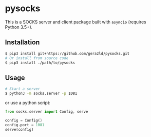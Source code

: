pysocks
===

This is a SOCKS server and client package built with `asyncio` (requires Python 3.5+).

Installation
---
``` sh
$ pip3 install git+https://github.com/gera2ld/pysocks.git
# Or install from source code
$ pip3 install ./path/to/pysocks
```

Usage
---
``` sh
# Start a server
$ python3 -m socks.server -p 1081
```
or use a python script:
``` python
from socks.server import Config, serve

config = Config()
config.port = 1081
serve(config)
```
